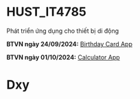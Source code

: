 # HUST_IT4785
Phát triển ứng dụng cho thiết bị di động

**BTVN ngày 24/09/2024:** [Birthday Card App](https://github.com/Dxy1307/HUST_IT4785/tree/main/HappyBirthday)

**BTVN ngày 01/10/2024:** [Calculator App](https://github.com/Dxy1307/HUST_IT4785/tree/main/Calculator)

# Dxy